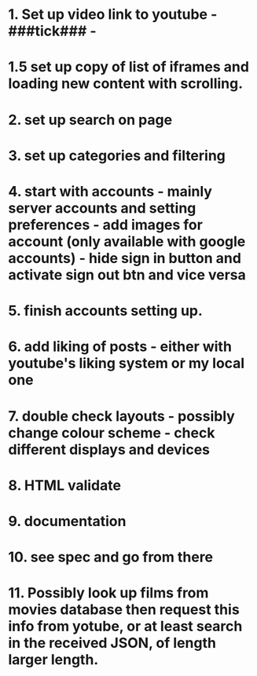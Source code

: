 # 1. Set up video link to youtube - ###tick### - 
# 1.5 set up copy of list of iframes and loading new content with scrolling.
# 2. set up search on page
# 3. set up categories and filtering
# 4. start with accounts - mainly server accounts and setting preferences - add images for account (only available with google accounts) - hide sign in button and activate sign out btn and vice versa 
# 5. finish accounts setting up.
# 6. add liking of posts - either with youtube's liking system or my local one
# 7. double check layouts - possibly change colour scheme - check different displays and devices
# 8. HTML validate
# 9. documentation
# 10. see spec and go from there 
# 11. Possibly look up films from movies database then request this info from yotube, or at least search in the received JSON, of length larger length. 

